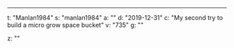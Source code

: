 ---
t: "Manlan1984"
s: "manlan1984"
a: ""
d: "2019-12-31"
c: "My second try to build a micro grow space bucket"
v: "735"
g: ""

z: ""
